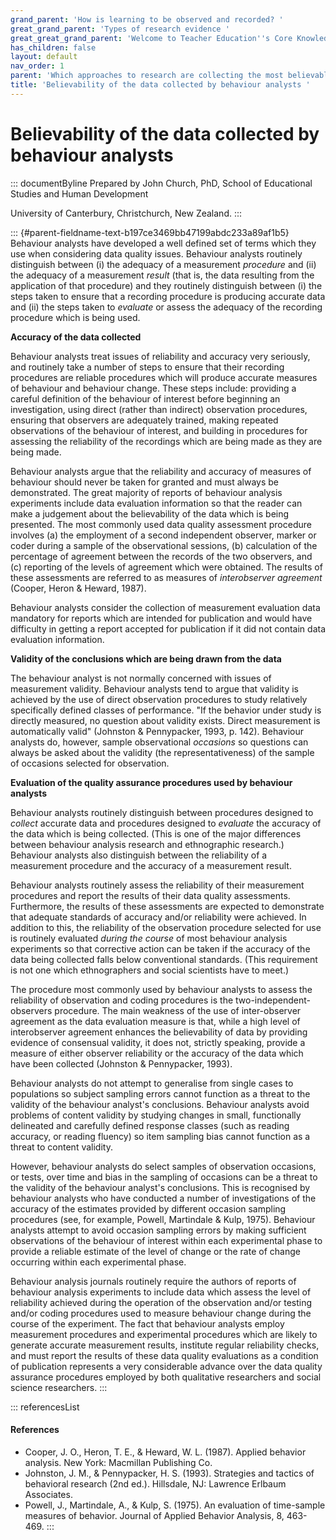 ```yaml
---
grand_parent: 'How is learning to be observed and recorded? '
great_grand_parent: 'Types of research evidence '
great_great_grand_parent: 'Welcome to Teacher Education''s Core Knowledge and Skills.'
has_children: false
layout: default
nav_order: 1
parent: 'Which approaches to research are collecting the most believable data on learning? '
title: 'Believability of the data collected by behaviour analysts '
---
```

# Believability of the data collected by behaviour analysts 


::: documentByline
Prepared by John Church, PhD, School of Educational Studies and Human
Development

University of Canterbury, Christchurch, New Zealand.
:::

::: {#parent-fieldname-text-b197ce3469bb47199abdc233a89af1b5}
Behaviour analysts have developed a well defined set of terms which they
use when considering data quality issues. Behaviour analysts routinely
distinguish between (i) the adequacy of a measurement *procedure* and
(ii) the adequacy of a measurement *result* (that is, the data resulting
from the application of that procedure) and they routinely distinguish
between (i) the steps taken to ensure that a recording procedure is
producing accurate data and (ii) the steps taken to *evaluate* or assess
the adequacy of the recording procedure which is being used.

**Accuracy of the data collected**

Behaviour analysts treat issues of reliability and accuracy very
seriously, and routinely take a number of steps to ensure that their
recording procedures are reliable procedures which will produce accurate
measures of behaviour and behaviour change. These steps include:
providing a careful definition of the behaviour of interest before
beginning an investigation, using direct (rather than indirect)
observation procedures, ensuring that observers are adequately trained,
making repeated observations of the behaviour of interest, and building
in procedures for assessing the reliability of the recordings which are
being made as they are being made.

Behaviour analysts argue that the reliability and accuracy of measures
of behaviour should never be taken for granted and must always be
demonstrated. The great majority of reports of behaviour analysis
experiments include data evaluation information so that the reader can
make a judgement about the believability of the data which is being
presented. The most commonly used data quality assessment procedure
involves (a) the employment of a second independent observer, marker or
coder during a sample of the observational sessions, (b) calculation of
the percentage of agreement between the records of the two observers,
and (c) reporting of the levels of agreement which were obtained. The
results of these assessments are referred to as measures of
*interobserver agreement* (Cooper, Heron & Heward, 1987).

Behaviour analysts consider the collection of measurement evaluation
data mandatory for reports which are intended for publication and would
have difficulty in getting a report accepted for publication if it did
not contain data evaluation information.

**Validity of the conclusions which are being drawn from the data**

The behaviour analyst is not normally concerned with issues of
measurement validity. Behaviour analysts tend to argue that validity is
achieved by the use of direct observation procedures to study relatively
specifically defined classes of performance. "If the behavior under
study is directly measured, no question about validity exists. Direct
measurement is automatically valid" (Johnston & Pennypacker, 1993, p.
142). Behaviour analysts do, however, sample observational *occasions*
so questions can always be asked about the validity (the
representativeness) of the sample of occasions selected for observation.

**Evaluation of the quality assurance procedures used by behaviour
analysts**

Behaviour analysts routinely distinguish between procedures designed to
*collect* accurate data and procedures designed to *evaluate* the
accuracy of the data which is being collected. (This is one of the major
differences between behaviour analysis research and ethnographic
research.) Behaviour analysts also distinguish between the reliability
of a measurement procedure and the accuracy of a measurement result.

Behaviour analysts routinely assess the reliability of their measurement
procedures and report the results of their data quality assessments.
Furthermore, the results of these assessments are expected to
demonstrate that adequate standards of accuracy and/or reliability were
achieved. In addition to this, the reliability of the observation
procedure selected for use is routinely evaluated *during the course* of
most behaviour analysis experiments so that corrective action can be
taken if the accuracy of the data being collected falls below
conventional standards. (This requirement is not one which ethnographers
and social scientists have to meet.)

The procedure most commonly used by behaviour analysts to assess the
reliability of observation and coding procedures is the
two-independent-observers procedure. The main weakness of the use of
inter-observer agreement as the data evaluation measure is that, while a
high level of interobserver agreement enhances the believability of data
by providing evidence of consensual validity, it does not, strictly
speaking, provide a measure of either observer reliability or the
accuracy of the data which have been collected (Johnston & Pennypacker,
1993).

Behaviour analysts do not attempt to generalise from single cases to
populations so subject sampling errors cannot function as a threat to
the validity of the behaviour analyst\'s conclusions. Behaviour analysts
avoid problems of content validity by studying changes in small,
functionally delineated and carefully defined response classes (such as
reading accuracy, or reading fluency) so item sampling bias cannot
function as a threat to content validity.

However, behaviour analysts do select samples of observation occasions,
or tests, over time and bias in the sampling of occasions can be a
threat to the validity of the behaviour analyst\'s conclusions. This is
recognised by behaviour analysts who have conducted a number of
investigations of the accuracy of the estimates provided by different
occasion sampling procedures (see, for example, Powell, Martindale &
Kulp, 1975). Behaviour analysts attempt to avoid occasion sampling
errors by making sufficient observations of the behaviour of interest
within each experimental phase to provide a reliable estimate of the
level of change or the rate of change occurring within each experimental
phase.

Behaviour analysis journals routinely require the authors of reports of
behaviour analysis experiments to include data which assess the level of
reliability achieved during the operation of the observation and/or
testing and/or coding procedures used to measure behaviour change during
the course of the experiment. The fact that behaviour analysts employ
measurement procedures and experimental procedures which are likely to
generate accurate measurement results, institute regular reliability
checks, and must report the results of these data quality evaluations as
a condition of publication represents a very considerable advance over
the data quality assurance procedures employed by both qualitative
researchers and social science researchers.
:::

::: referencesList
#### References

-   Cooper, J. O., Heron, T. E., & Heward, W. L. (1987). Applied
    behavior analysis. New York: Macmillan Publishing Co.
-   Johnston, J. M., & Pennypacker, H. S. (1993). Strategies and tactics
    of behavioral research (2nd ed.). Hillsdale, NJ: Lawrence Erlbaum
    Associates.
-   Powell, J., Martindale, A., & Kulp, S. (1975). An evaluation of
    time-sample measures of behavior. Journal of Applied Behavior
    Analysis, 8, 463-469.
:::
